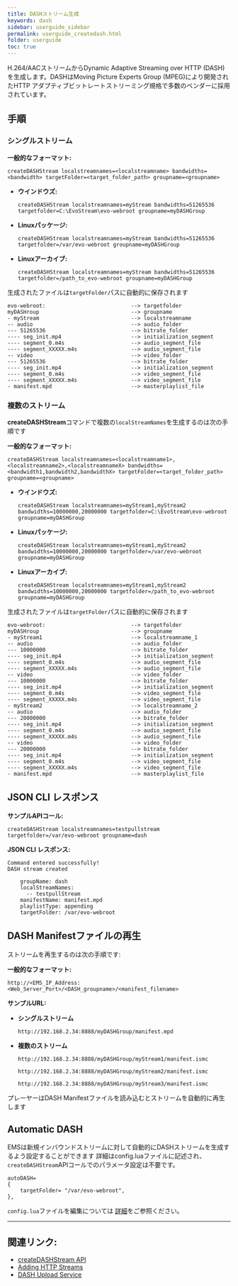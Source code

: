 ```yaml
---
title: DASHストリーム生成
keywords: dash
sidebar: userguide_sidebar
permalink: userguide_createdash.html
folder: userguide
toc: true
---
```


H.264/AACストリームからDynamic Adaptive Streaming over HTTP (DASH)を生成します。DASHはMoving Picture Experts Group (MPEG)により開発されたHTTP アダプティブビットレートストリーミング規格で多数のベンダーに採用されています。



## 手順

### シングルストリーム

**一般的なフォーマット:**

```
createDASHStream localstreamnames=<localstreamname> bandwidths=<bandwidth> targetFolder=<target_folder_path> groupname=<groupname>
```

- **ウインドウズ:**

  ```
  createDASHStream localstreamnames=myStream bandwidths=51265536 targetfolder=C:\EvoStream\evo-webroot groupname=myDASHGroup
  ```


- **Linuxパッケージ:**

  ```
  createDASHStream localstreamnames=myStream bandwidths=51265536 targetfolder=/var/evo-webroot groupname=myDASHGroup
  ```

- **Linuxアーカイブ:**

  ```
  createDASHStream localstreamnames=myStream bandwidths=51265536 targetfolder=/path_to_evo-webroot groupname=myDASHGroup
  ```



生成されたファイルは`targetFolder`パスに自動的に保存されます

```
evo-webroot:                           --> targetfolder
myDASHroup                             --> groupname
- myStream                             --> localstreamname
-- audio                               --> audio_folder
--- 51265536                           --> bitrate_folder
---- seg_init.mp4                      --> initialization_segment
---- segment_0.m4s                     --> audio_segment_file
---- segment_XXXXX.m4s                 --> audio_segment_file
-- video                               --> video_folder
--- 51265536                           --> bitrate_folder
---- seg_init.mp4                      --> initialization_segment
---- segment_0.m4s                     --> video_segment_file
---- segment_XXXXX.m4s                 --> video_segment_file
- manifest.mpd                         --> masterplaylist_file
```



### 複数のストリーム


**createDASHStream**コマンドで複数の`localStreamNames`を生成するのは次の手順です

**一般的なフォーマット:**

```
createDASHStream localstreamnames=<localstreamname1>,<localstreamname2>,<localstreamnameX> bandwidths=<bandwidth1,bandwidth2,bandwidthX> targetFolder=<target_folder_path> groupname=<groupname>
```

- **ウインドウズ:**

  ```
  createDASHStream localstreamnames=myStream1,myStream2 bandwidths=10000000,20000000 targetfolder=C:\EvoStream\evo-webroot groupname=myDASHGroup
  ```

- **Linuxパッケージ:**

  ```
  createDASHStream localstreamnames=myStream1,myStream2 bandwidths=10000000,20000000 targetfolder=/var/evo-webroot groupname=myDASHGroup
  ```

- **Linuxアーカイブ:**

  ```
  createDASHStream localstreamnames=myStream1,myStream2 bandwidths=10000000,20000000 targetfolder=/path_to_evo-webroot groupname=myDASHGroup
  ```



生成されたファイルは`targetFolder`パスに自動的に保存されます

```
evo-webroot:                           --> targetfolder
myDASHroup                             --> groupname
- myStream1                            --> localstreamname_1
-- audio                               --> audio_folder
--- 10000000                           --> bitrate_folder
---- seg_init.mp4                      --> initialization_segment
---- segment_0.m4s                     --> audio_segment_file
---- segment_XXXXX.m4s                 --> audio_segment_file
-- video                               --> video_folder
--- 10000000                           --> bitrate_folder
---- seg_init.mp4                      --> initialization_segment
---- segment_0.m4s                     --> video_segment_file
---- segment_XXXXX.m4s                 --> video_segment_file
- myStream2                            --> localstreamname_2
-- audio                               --> audio_folder
--- 20000000                           --> bitrate_folder
---- seg_init.mp4                      --> initialization_segment
---- segment_0.m4s                     --> audio_segment_file
---- segment_XXXXX.m4s                 --> audio_segment_file
-- video                               --> video_folder
--- 20000000                           --> bitrate_folder
---- seg_init.mp4                      --> initialization_segment
---- segment_0.m4s                     --> video_segment_file
---- segment_XXXXX.m4s                 --> video_segment_file
- manifest.mpd                         --> masterplaylist_file
```



## JSON CLI レスポンス

**サンプルAPIコール:**

```
createDASHStream localstreamnames=testpullstream targetfolder=/var/evo-webroot groupname=dash
```

**JSON CLI レスポンス:**

```
Command entered successfully!
DASH stream created

    groupName: dash
    localStreamNames:
      -- testpullStream
    manifestName: manifest.mpd
    playlistType: appending
    targetFolder: /var/evo-webroot
```



## DASH Manifestファイルの再生

ストリームを再生するのは次の手順です:

**一般的なフォーマット:**

```
http://<EMS_IP_Address:<Web_Server_Port>/<DASH_groupname>/<manifest_filename>
```

**サンプルURL:**

- **シングルストリーム**

  ```
  http://192.168.2.34:8888/myDASHGroup/manifest.mpd
  ```


- **複数のストリーム**

  ```
  http://192.168.2.34:8888/myDASHGroup/myStream1/manifest.ismc
  ```

  ```
  http://192.168.2.34:8888/myDASHGroup/myStream2/manifest.ismc
  ```

  ```
  http://192.168.2.34:8888/myDASHGroup/myStream3/manifest.ismc
  ```

プレーヤーはDASH Manifestファイルを読み込むとストリームを自動的に再生します




## Automatic DASH

EMSは新規インバウンドストリームに対して自動的にDASHストリームを生成するよう設定することができます
詳細はconfig.luaファイルに記述され、`createDASHStream`APIコールでのパラメータ設定は不要です。

```
autoDASH=
{
    targetFolder= "/var/evo-webroot",
},
```

`config.lua`ファイルを編集については  [詳細](userguide_config.html#autoDASH/HLS/HDS/MSS)をご参照ください。


------

## 関連リンク:

- [createDASHStream API](api_createDASHStream.html)
- [Adding HTTP Streams](userguide_add.html#adding-http-streams)
- [DASH Upload Service](evowebservices_DASHupload.html)

